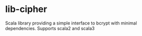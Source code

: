 # lib-cipher
Scala library providing a simple interface to bcrypt with minimal dependencies. Supports scala2 and scala3
